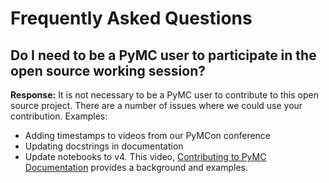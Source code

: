 # Frequently Asked Questions

## Do I need to be a PyMC user to participate in the open source working session?

**Response:**  It is not necessary to be a PyMC user to contribute to this open source project. There are a number of issues where we could use your contribution. Examples:  
- Adding timestamps to videos from our PyMCon conference
- Updating docstrings in documentation
- Update notebooks to v4.  This video, [Contributing to PyMC Documentation](https://youtu.be/fzpmLWQNj4A) provides a background and examples. 

